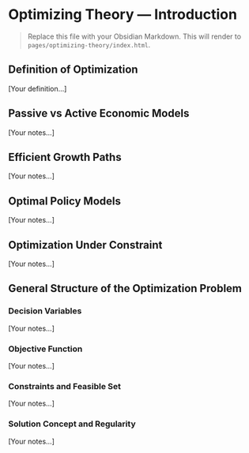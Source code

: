 # Optimizing Theory — Introduction

> Replace this file with your Obsidian Markdown. This will render to `pages/optimizing-theory/index.html`.

## Definition of Optimization

[Your definition…]

## Passive vs Active Economic Models

[Your notes…]

## Efficient Growth Paths

[Your notes…]

## Optimal Policy Models

[Your notes…]

## Optimization Under Constraint

[Your notes…]

## General Structure of the Optimization Problem

### Decision Variables

[Your notes…]

### Objective Function

[Your notes…]

### Constraints and Feasible Set

[Your notes…]

### Solution Concept and Regularity

[Your notes…]

